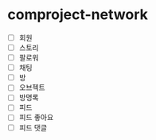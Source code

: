 # comproject-network
- [ ] 회원
- [ ] 스토리
- [ ] 팔로워
- [ ] 채팅
- [ ] 방
- [ ] 오브젝트
- [ ] 방명록
- [ ] 피드
- [ ] 피드 좋아요
- [ ] 피드 댓글
